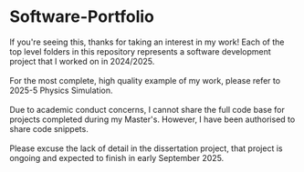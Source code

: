 # Software-Portfolio
If you're seeing this, thanks for taking an interest in my work! Each of the top level folders in this repository represents a software development project that I worked on in 2024/2025. </br> </br>
For the most complete, high quality example of my work, please refer to 2025-5 Physics Simulation. </br> </br>
Due to academic conduct concerns, I cannot share the full code base for projects completed during my Master's. However, I have been authorised to share code snippets. </br> </br>
Please excuse the lack of detail in the dissertation project, that project is ongoing and expected to finish in early September 2025.